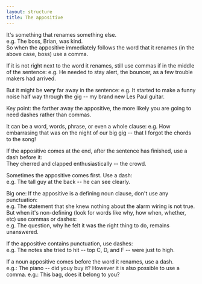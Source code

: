 ```yaml
---
layout: structure
title: The appositive
---
```




It's something that renames something else.  
e.g. The boss, Brian, was kind.  
So when the appositive immediately follows the word that it renames (in the above case, boss) use a comma.

If it is not right next to the word it renames, still use commas if in the middle of the sentence:
e.g. He needed to stay alert, the bouncer, as a few trouble makers had arrived. 

But it might be **very** far away in the sentence:
e.g. It started to make a funny noise half way through the gig -- my brand new Les Paul guitar.

Key point: the farther away the appositive, the more likely you are going to need dashes rather than commas.


It can be a word, words, phrase, or even a whole clause:
e.g. How embarrasing that was on the night of our big gig -- that I forgot the chords to the song!  

If the appositive comes at the end, after the sentence has finished, use a dash before it:  
They cherred and clapped enthusiastically -- the crowd.  

Sometimes the appositive comes first. Use a dash:  
e.g. The tall guy at the back -- he can see clearly.

Big one: If the appositive is a defining noun clause, don't use any punctuation:  
e.g. The statement that she knew nothing about the alarm wiring is not true.  
But when it's non-defining (look for words like why, how when, whether, etc) use commas or dashes:  
e.g. The question, why he felt it was the right thing to do, remains unanswered.  

If the appositive contains punctuation, use dashes:  
e.g. The notes she tried to hit -- top C, D, and F -- were just to high.

If a noun appositive comes before the word it renames, use a dash.  
e.g.: The piano -- did youy buy it?
However it is also possible to use a comma.
e.g.: This bag, does it belong to you?



